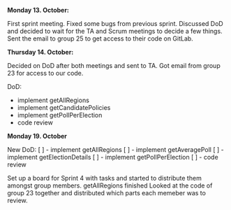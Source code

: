 **Monday 13. October:**

First sprint meeting. Fixed some bugs from previous sprint. Discussed DoD and decided to wait for the TA and Scrum meetings to decide a few things. Sent the email to group 25 to get access to their code on GitLab.


**Thursday 14. October:**

Decided on DoD after both meetings and sent to TA. Got email from group 23 for access to our code. 

DoD:
- implement getAllRegions
- implement getCandidatePolicies
- implement getPollPerElection
- code review


**Monday 19. October**

New DoD:
 [ ] - implement getAllRegions 
 [ ] - implement getAveragePoll
 [ ] - implement getElectionDetails
 [ ] - implement getPollPerElection
 [ ] - code review

Set up a board for Sprint 4 with tasks and started to distribute them amongst group members. 
getAllRegions finished
Looked at the code of group 23 together and distributed which parts each memeber was to review.



